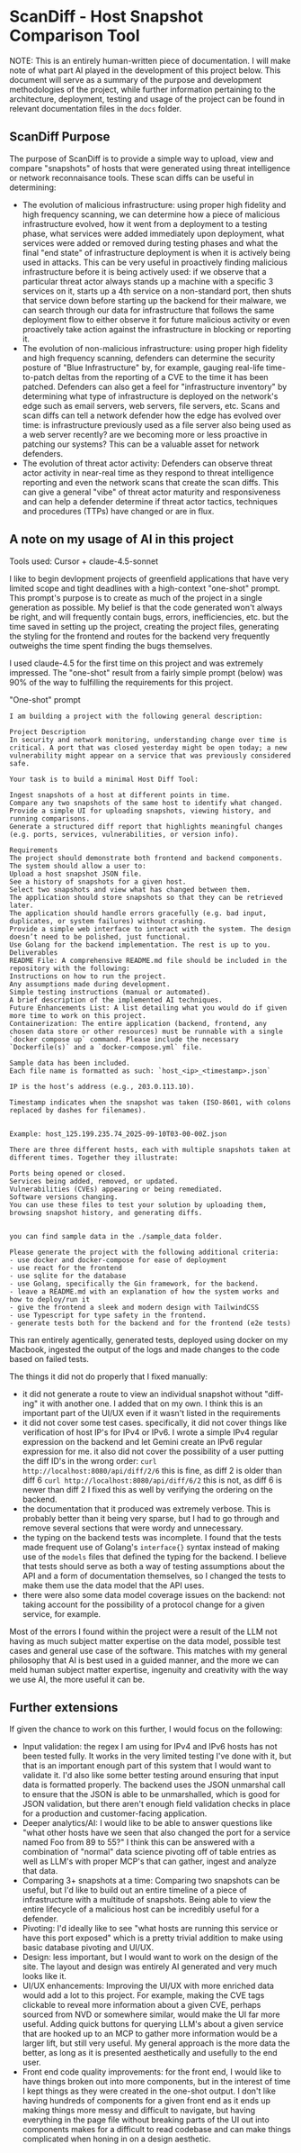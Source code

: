 # ScanDiff - Host Snapshot Comparison Tool

NOTE: This is an entirely human-written piece of documentation. I will make note of what part AI played in the development of this project below. This document will serve as a summary of the purpose and development methodologies of the project, while further information pertaining to the architecture, deployment, testing and usage of the project can be found in relevant documentation files in the `docs` folder.



## ScanDiff Purpose

The purpose of ScanDiff is to provide a simple way to upload, view and compare "snapshots" of hosts that were generated using threat intelligence or network reconnaisance tools. These scan diffs can be useful in determining:
- The evolution of malicious infrastructure: using proper high fidelity and high frequency scanning, we can determine how a piece of malicious infrastructure evolved, how it went from a deployment to a testing phase, what services were added immediately upon deployment, what services were added or removed during testing phases and what the final "end state" of infrastructure deployment is when it is actively being used in attacks. This can be very useful in proactively finding malicious infrastructure before it is being actively used: if we observe that a particular threat actor always stands up a machine with a specific 3 services on it, starts up a 4th service on a non-standard port, then shuts that service down before starting up the backend for their malware, we can search through our data for infrastructure that follows the same deployment flow to either observe it for future malicious activity or even proactively take action against the infrastructure in blocking or reporting it.
- The evolution of non-malicious infrastructure: using proper high fidelity and high frequency scanning, defenders can determine the security posture of "Blue Infrastructure" by, for example, gauging real-life time-to-patch deltas from the reporting of a CVE to the time it has been patched. Defenders can also get a feel for "infrastructure inventory" by determining what type of infrastructure is deployed on the network's edge such as email servers, web servers, file servers, etc. Scans and scan diffs can tell a network defender how the edge has evolved over time: is infrastructure previously used as a file server also being used as a web server recently? are we becoming more or less proactive in patching our systems? This can be a valuable asset for network defenders.
- The evolution of threat actor activity: Defenders can observe threat actor activity in near-real time as they respond to threat intelligence reporting and even the network scans that create the scan diffs. This can give a general "vibe" of threat actor maturity and responsiveness and can help a defender determine if threat actor tactics, techniques and procedures (TTPs) have changed or are in flux.

## A note on my usage of AI in this project
Tools used: Cursor + claude-4.5-sonnet

I like to begin devlopment projects of greenfield applications that have very limited scope and tight deadlines with a high-context "one-shot" prompt. This prompt's purpose is to create as much of the project in a single generation as possible. My belief is that the code generated won't always be right, and will frequently contain bugs, errors, inefficiencies, etc. but the time saved in setting up the project, creating the project files, generating the styling for the frontend and routes for the backend very frequently outweighs the time spent finding the bugs themselves.

I used claude-4.5 for the first time on this project and was extremely impressed. The "one-shot" result from a fairly simple prompt (below) was 90% of the way to fulfilling the requirements for this project.

"One-shot" prompt
```
I am building a project with the following general description:

Project Description
In security and network monitoring, understanding change over time is critical. A port that was closed yesterday might be open today; a new vulnerability might appear on a service that was previously considered safe.

Your task is to build a minimal Host Diff Tool:

Ingest snapshots of a host at different points in time.
Compare any two snapshots of the same host to identify what changed.
Provide a simple UI for uploading snapshots, viewing history, and running comparisons.
Generate a structured diff report that highlights meaningful changes (e.g. ports, services, vulnerabilities, or version info).

Requirements
The project should demonstrate both frontend and backend components.
The system should allow a user to:
Upload a host snapshot JSON file.
See a history of snapshots for a given host.
Select two snapshots and view what has changed between them.
The application should store snapshots so that they can be retrieved later.
The application should handle errors gracefully (e.g. bad input, duplicates, or system failures) without crashing.
Provide a simple web interface to interact with the system. The design doesn’t need to be polished, just functional.
Use Golang for the backend implementation. The rest is up to you.
Deliverables
README File: A comprehensive README.md file should be included in the repository with the following:
Instructions on how to run the project.
Any assumptions made during development.
Simple testing instructions (manual or automated).
A brief description of the implemented AI techniques.
Future Enhancements List: A list detailing what you would do if given more time to work on this project.
Containerization: The entire application (backend, frontend, any chosen data store or other resources) must be runnable with a single `docker compose up` command. Please include the necessary `Dockerfile(s)` and a `docker-compose.yml` file.

Sample data has been included.
Each file name is formatted as such: `host_<ip>_<timestamp>.json`

IP is the host’s address (e.g., 203.0.113.10).

Timestamp indicates when the snapshot was taken (ISO-8601, with colons replaced by dashes for filenames).


Example: host_125.199.235.74_2025-09-10T03-00-00Z.json

There are three different hosts, each with multiple snapshots taken at different times. Together they illustrate:

Ports being opened or closed.
Services being added, removed, or updated.
Vulnerabilities (CVEs) appearing or being remediated.
Software versions changing.
You can use these files to test your solution by uploading them, browsing snapshot history, and generating diffs.


you can find sample data in the ./sample_data folder.

Please generate the project with the following additional criteria:
- use docker and docker-compose for ease of deployment
- use react for the frontend
- use sqlite for the database
- use Golang, specifically the Gin framework, for the backend.
- leave a README.md with an explanation of how the system works and how to deploy/run it
- give the frontend a sleek and modern design with TailwindCSS
- use Typescript for type safety in the frontend.
- generate tests both for the backend and for the frontend (e2e tests)
```

This ran entirely agentically, generated tests, deployed using docker on my Macbook, ingested the output of the logs and made changes to the code based on failed tests.

The things it did not do properly that I fixed manually:
- it did not generate a route to view an individual snapshot without "diff-ing" it with another one. I added that on my own. I think this is an important part of the UI/UX even if it wasn't listed in the requirements
- it did not cover some test cases. specifically, it did not cover things like verification of host IP's for IPv4 or IPv6. I wrote a simple IPv4 regular expression on the backend and let Gemini create an IPv6 regular expression for me. it also did not cover the possibility of a user putting the diff ID's in the wrong order:
`curl http://localhost:8080/api/diff/2/6`
this is fine, as diff 2 is older than diff 6
`curl http://localhost:8080/api/diff/6/2`
this is not, as diff 6 is newer than diff 2
I fixed this as well by verifying the ordering on the backend.
- the documentation that it produced was extremely verbose. This is probably better than it being very sparse, but I had to go through and remove several sections that were wordy and unnecessary.
- the typing on the backend tests was incomplete. I found that the tests made frequent use of Golang's `interface{}` syntax instead of making use of the `models` files that defined the typing for the backend. I believe that tests should serve as both a way of testing assumptions about the API and a form of documentation themselves, so I changed the tests to make them use the data model that the API uses.
- there were also some data model coverage issues on the backend: not taking account for the possibility of a protocol change for a given service, for example.

Most of the errors I found within the project were a result of the LLM not having as much subject matter expertise on the data model, possible test cases and general use case of the software. This matches with my general philosophy that AI is best used in a guided manner, and the more we can meld human subject matter expertise, ingenuity and creativity with the way we use AI, the more useful it can be.

## Further extensions

If given the chance to work on this further, I would focus on the following:
- Input validation: the regex I am using for IPv4 and IPv6 hosts has not been tested fully. It works in the very limited testing I've done with it, but that is an important enough part of this system that I would want to validate it. I'd also like some better testing around ensuring that input data is formatted properly. The backend uses the JSON unmarshal call to ensure that the JSON is able to be unmarshalled, which is good for JSON validation, but there aren't enough field validation checks in place for a production and customer-facing application.
- Deeper analytics/AI: I would like to be able to answer questions like "what other hosts have we seen that also changed the port for a service named Foo from 89 to 55?" I think this can be answered with a combination of "normal" data science pivoting off of table entries as well as LLM's with proper MCP's that can gather, ingest and analyze that data.
- Comparing 3+ snapshots at a time: Comparing two snapshots can be useful, but I'd like to build out an entire timeline of a piece of infrastructure with a multitude of snapshots. Being able to view the entire lifecycle of a malicious host can be incredibly useful for a defender.
- Pivoting: I'd ideally like to see "what hosts are running this service or have this port exposed" which is a pretty trivial addition to make using basic database pivoting and UI/UX.
- Design: less important, but I would want to work on the design of the site. The layout and design was entirely AI generated and very much looks like it.
- UI/UX enhancements: Improving the UI/UX with more enriched data would add a lot to this project. For example, making the CVE tags clickable to reveal more information about a given CVE, perhaps sourced from NVD or somewhere similar, would make the UI far more useful. Adding quick buttons for querying LLM's about a given service that are hooked up to an MCP to gather more information would be a larger lift, but still very useful. My general approach is the more data the better, as long as it is presented aesthetically and usefully to the end user.
- Front end code quality improvements: for the front end, I would like to have things broken out into more components, but in the interest of time I kept things as they were created in the one-shot output. I don't like having hundreds of components for a given front end as it ends up making things more messy and difficult to navigate, but having everything in the page file without breaking parts of the UI out into components makes for a difficult to read codebase and can make things complicated when honing in on a design aesthetic.